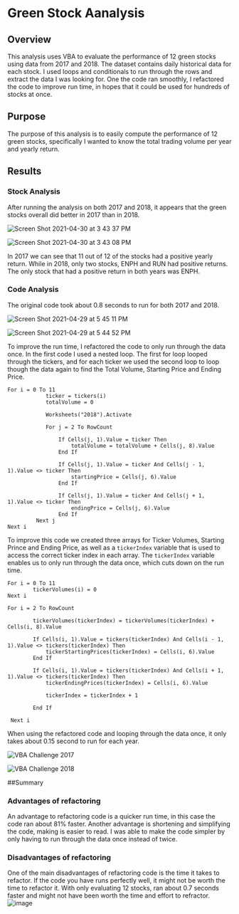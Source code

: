 # Green Stock Aanalysis

## Overview
This analysis uses VBA to evaluate the performance of 12 green stocks using data from 2017 and 2018. The dataset contains daily historical data for each stock. I used loops and conditionals to run through the rows and extract the data I was looking for. One the code ran smoothly, I refactored the code to improve run time, in hopes that it could be used for hundreds of stocks at once. 

## Purpose
The purpose of this analysis is to easily compute the performance of 12 green stocks, specifically I wanted to know the total trading volume per year and yearly return.  

## Results 

### Stock Analysis 

After running the analysis on both 2017 and 2018, it appears that the green stocks overall did better in 2017 than in 2018. 

![Screen Shot 2021-04-30 at 3 43 37 PM](https://user-images.githubusercontent.com/80648379/116833629-541caf00-ab88-11eb-8c04-dd7b4146b2b0.png)

![Screen Shot 2021-04-30 at 3 43 08 PM](https://user-images.githubusercontent.com/80648379/116833631-567f0900-ab88-11eb-95e6-12677fe02ce2.png)

In 2017 we can see that 11 out of 12 of the stocks had a positive yearly return. While in 2018, only two stocks, ENPH and RUN had positive returns. The only stock that had a positive return in both years was ENPH. 
 
### Code Analysis

The original code took about 0.8 seconds to run for both 2017 and 2018. 

![Screen Shot 2021-04-29 at 5 45 11 PM](https://user-images.githubusercontent.com/80648379/116833639-5f6fda80-ab88-11eb-8eba-ebee8fe34462.png)

![Screen Shot 2021-04-29 at 5 44 52 PM](https://user-images.githubusercontent.com/80648379/116833641-61399e00-ab88-11eb-9eaa-ddfbf1503332.png)

To improve the run time, I refactored the code to only run through the data once. In the first code I used a nested loop. The first for loop looped through the tickers, and for each ticker we used the second loop to loop though the data again to find the Total Volume, Starting Price and Ending Price. 
```
For i = 0 To 11
            ticker = tickers(i)
            totalVolume = 0

            Worksheets("2018").Activate

            For j = 2 To RowCount

                If Cells(j, 1).Value = ticker Then
                    totalVolume = totalVolume + Cells(j, 8).Value
                End If

                If Cells(j, 1).Value = ticker And Cells(j - 1, 1).Value <> ticker Then
                    startingPrice = Cells(j, 6).Value
                End If

                If Cells(j, 1).Value = ticker And Cells(j + 1, 1).Value <> ticker Then
                    endingPrice = Cells(j, 6).Value
                End If
         Next j
Next i
```
To improve this code we created three arrays for Ticker Volumes, Starting Prince and Ending Price, as well as a ```tickerIndex``` variable that is used to access the correct ticker index in each array. The ```tickerIndex``` variable enables us to only run through the data once, which cuts down on the run time. 

```
For i = 0 To 11
        tickerVolumes(i) = 0
Next i

For i = 2 To RowCount

        tickerVolumes(tickerIndex) = tickerVolumes(tickerIndex) + Cells(i, 8).Value
        
        If Cells(i, 1).Value = tickers(tickerIndex) And Cells(i - 1, 1).Value <> tickers(tickerIndex) Then
            tickerStartingPrices(tickerIndex) = Cells(i, 6).Value
        End If
        
        If Cells(i, 1).Value = tickers(tickerIndex) And Cells(i + 1, 1).Value <> tickers(tickerIndex) Then
            tickerEndingPrices(tickerIndex) = Cells(i, 6).Value
    
            tickerIndex = tickerIndex + 1
            
        End If
    
 Next i
```
When using the refactored code and looping through the data once, it only takes about 0.15 second to run for each year. 

![VBA Challenge 2017](https://user-images.githubusercontent.com/80648379/116833648-6dbdf680-ab88-11eb-8a77-7df3d6aca80a.png)

![VBA Challenge 2018](https://user-images.githubusercontent.com/80648379/116833651-70205080-ab88-11eb-9b28-9392d95074a7.png)

##Summary 

### Advantages of refactoring 

An advantage to refactoring code is a quicker run time, in this case the code ran about 81% faster. Another advantage is shortening and simplifying the code, making is easier to read. I was able to make the code simpler by only having to run through the data once instead of twice.  

### Disadvantages of refactoring 

One of the main disadvantages of refactoring code is the time it takes to refactor. If the code you have runs perfectly well, it might not be worth the time to refactor it. With only evaluating 12 stocks, ran about 0.7 seconds faster and might not have been worth the time and effort to refractor. 
![image](https://user-images.githubusercontent.com/80648379/116833611-40714880-ab88-11eb-92b4-309b366ca73f.png)

